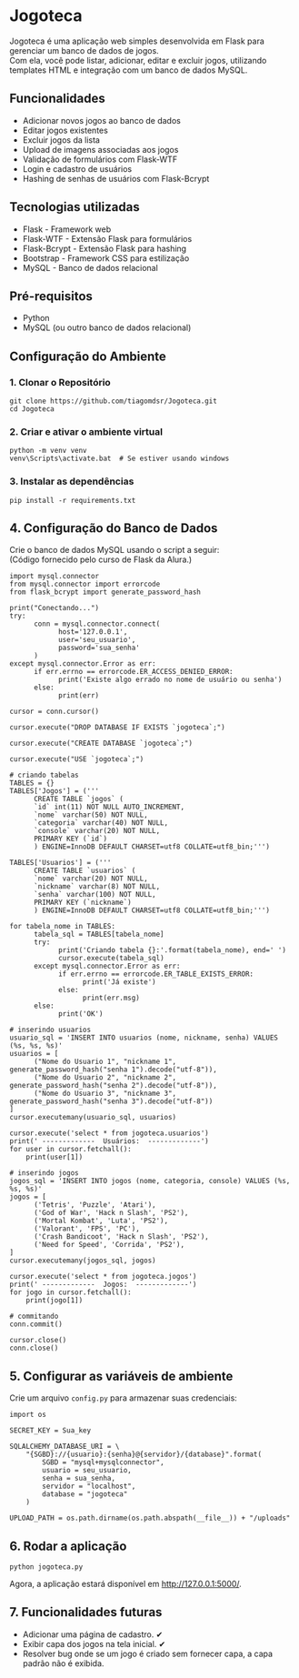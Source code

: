 # Jogoteca
Jogoteca é uma aplicação web simples desenvolvida em Flask para gerenciar um banco de dados de jogos.  
Com ela, você pode listar, adicionar, editar e excluir jogos, utilizando templates HTML e integração com um banco de dados MySQL.

## Funcionalidades
* Adicionar novos jogos ao banco de dados
* Editar jogos existentes
* Excluir jogos da lista
* Upload de imagens associadas aos jogos
* Validação de formulários com Flask-WTF
* Login e cadastro de usuários
* Hashing de senhas de usuários com Flask-Bcrypt

## Tecnologias utilizadas
* Flask - Framework web
* Flask-WTF - Extensão Flask para formulários
* Flask-Bcrypt - Extensão Flask para hashing
* Bootstrap - Framework CSS para estilização
* MySQL - Banco de dados relacional

## Pré-requisitos
* Python
* MySQL (ou outro banco de dados relacional)

## Configuração do Ambiente
### 1. Clonar o Repositório
```
git clone https://github.com/tiagomdsr/Jogoteca.git
cd Jogoteca
```

### 2. Criar e ativar o ambiente virtual
```
python -m venv venv
venv\Scripts\activate.bat  # Se estiver usando windows
```

### 3. Instalar as dependências
```
pip install -r requirements.txt
```

## 4. Configuração do Banco de Dados
Crie o banco de dados MySQL usando o script a seguir:  
(Código fornecido pelo curso de Flask da Alura.)
```
import mysql.connector
from mysql.connector import errorcode
from flask_bcrypt import generate_password_hash

print("Conectando...")
try:
      conn = mysql.connector.connect(
            host='127.0.0.1',
            user='seu_usuario',
            password='sua_senha'
      )
except mysql.connector.Error as err:
      if err.errno == errorcode.ER_ACCESS_DENIED_ERROR:
            print('Existe algo errado no nome de usuário ou senha')
      else:
            print(err)

cursor = conn.cursor()

cursor.execute("DROP DATABASE IF EXISTS `jogoteca`;")

cursor.execute("CREATE DATABASE `jogoteca`;")

cursor.execute("USE `jogoteca`;")

# criando tabelas
TABLES = {}
TABLES['Jogos'] = ('''
      CREATE TABLE `jogos` (
      `id` int(11) NOT NULL AUTO_INCREMENT,
      `nome` varchar(50) NOT NULL,
      `categoria` varchar(40) NOT NULL,
      `console` varchar(20) NOT NULL,
      PRIMARY KEY (`id`)
      ) ENGINE=InnoDB DEFAULT CHARSET=utf8 COLLATE=utf8_bin;''')

TABLES['Usuarios'] = ('''
      CREATE TABLE `usuarios` (
      `nome` varchar(20) NOT NULL,
      `nickname` varchar(8) NOT NULL,
      `senha` varchar(100) NOT NULL,
      PRIMARY KEY (`nickname`)
      ) ENGINE=InnoDB DEFAULT CHARSET=utf8 COLLATE=utf8_bin;''')

for tabela_nome in TABLES:
      tabela_sql = TABLES[tabela_nome]
      try:
            print('Criando tabela {}:'.format(tabela_nome), end=' ')
            cursor.execute(tabela_sql)
      except mysql.connector.Error as err:
            if err.errno == errorcode.ER_TABLE_EXISTS_ERROR:
                  print('Já existe')
            else:
                  print(err.msg)
      else:
            print('OK')

# inserindo usuarios
usuario_sql = 'INSERT INTO usuarios (nome, nickname, senha) VALUES (%s, %s, %s)'
usuarios = [
      ("Nome do Usuario 1", "nickname 1", generate_password_hash("senha 1").decode("utf-8")),
      ("Nome do Usuario 2", "nickname 2", generate_password_hash("senha 2").decode("utf-8")),
      ("Nome do Usuario 3", "nickname 3", generate_password_hash("senha 3").decode("utf-8"))
]
cursor.executemany(usuario_sql, usuarios)

cursor.execute('select * from jogoteca.usuarios')
print(' -------------  Usuários:  -------------')
for user in cursor.fetchall():
    print(user[1])

# inserindo jogos
jogos_sql = 'INSERT INTO jogos (nome, categoria, console) VALUES (%s, %s, %s)'
jogos = [
      ('Tetris', 'Puzzle', 'Atari'),
      ('God of War', 'Hack n Slash', 'PS2'),
      ('Mortal Kombat', 'Luta', 'PS2'),
      ('Valorant', 'FPS', 'PC'),
      ('Crash Bandicoot', 'Hack n Slash', 'PS2'),
      ('Need for Speed', 'Corrida', 'PS2'),
]
cursor.executemany(jogos_sql, jogos)

cursor.execute('select * from jogoteca.jogos')
print(' -------------  Jogos:  -------------')
for jogo in cursor.fetchall():
    print(jogo[1])

# commitando
conn.commit()

cursor.close()
conn.close()
```

## 5. Configurar as variáveis de ambiente
Crie um arquivo `config.py` para armazenar suas credenciais:

```
import os

SECRET_KEY = Sua_key

SQLALCHEMY_DATABASE_URI = \
    "{SGBD}://{usuario}:{senha}@{servidor}/{database}".format(
        SGBD = "mysql+mysqlconnector",
        usuario = seu_usuario,
        senha = sua_senha,
        servidor = "localhost",
        database = "jogoteca"
    )

UPLOAD_PATH = os.path.dirname(os.path.abspath(__file__)) + "/uploads"
```

## 6. Rodar a aplicação

`python jogoteca.py`

Agora, a aplicação estará disponível em http://127.0.0.1:5000/.

## 7. Funcionalidades futuras

* Adicionar uma página de cadastro. ✔
* Exibir capa dos jogos na tela inicial. ✔
* Resolver bug onde se um jogo é criado sem fornecer capa, a capa padrão não é exibida.